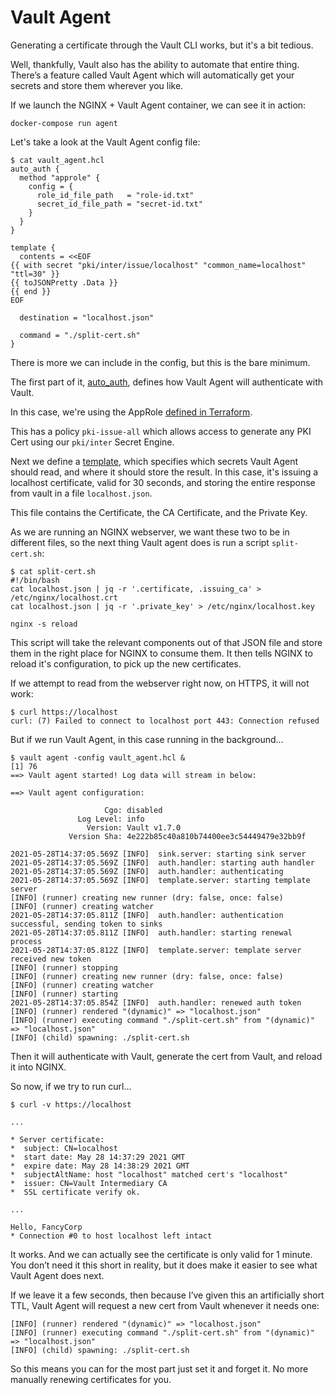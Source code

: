 # Vault Agent

Generating a certificate through the Vault CLI works, but it's a bit tedious.

Well, thankfully, Vault also has the ability to automate that entire thing. There’s a feature called Vault Agent which will automatically get your secrets and store them wherever you like.

If we launch the NGINX + Vault Agent container, we can see it in action:

```
docker-compose run agent
```

Let's take a look at the Vault Agent config file:

```
$ cat vault_agent.hcl
auto_auth {
  method "approle" {
    config = {
      role_id_file_path   = "role-id.txt"
      secret_id_file_path = "secret-id.txt"
    }
  }
}

template {
  contents = <<EOF
{{ with secret "pki/inter/issue/localhost" "common_name=localhost" "ttl=30" }}
{{ toJSONPretty .Data }}
{{ end }}
EOF

  destination = "localhost.json"

  command = "./split-cert.sh"
}
```

There is more we can include in the config, but this is the bare minimum.

The first part of it, [auto_auth](https://www.vaultproject.io/docs/agent/autoauth), defines how Vault Agent will authenticate with Vault.

In this case, we're using the AppRole [defined in Terraform](https://github.com/lucymhdavies/vault-pki-demo/blob/main/terraform/approles.tf).

This has a policy `pki-issue-all` which allows access to generate any PKI Cert using our `pki/inter` Secret Engine.

Next we define a [template](https://www.vaultproject.io/docs/agent/template), which specifies which secrets Vault Agent should read, and where it should store the result. In this case, it's issuing a localhost certificate, valid for 30 seconds, and storing the entire response from vault in a file `localhost.json`.

This file contains the Certificate, the CA Certificate, and the Private Key.

As we are running an NGINX webserver, we want these two to be in different files, so the next thing Vault agent does is run a script `split-cert.sh`:

```
$ cat split-cert.sh
#!/bin/bash
cat localhost.json | jq -r '.certificate, .issuing_ca' > /etc/nginx/localhost.crt
cat localhost.json | jq -r '.private_key' > /etc/nginx/localhost.key

nginx -s reload
```

This script will take the relevant components out of that JSON file and store them in the right place for NGINX to consume them. It then tells NGINX to reload it's configuration, to pick up the new certificates.


If we attempt to read from the webserver right now, on HTTPS, it will not work:

```
$ curl https://localhost
curl: (7) Failed to connect to localhost port 443: Connection refused
```

But if we run Vault Agent, in this case running in the background...

```
$ vault agent -config vault_agent.hcl &
[1] 76
==> Vault agent started! Log data will stream in below:

==> Vault agent configuration:

                     Cgo: disabled
               Log Level: info
                 Version: Vault v1.7.0
             Version Sha: 4e222b85c40a810b74400ee3c54449479e32bb9f

2021-05-28T14:37:05.569Z [INFO]  sink.server: starting sink server
2021-05-28T14:37:05.569Z [INFO]  auth.handler: starting auth handler
2021-05-28T14:37:05.569Z [INFO]  auth.handler: authenticating
2021-05-28T14:37:05.569Z [INFO]  template.server: starting template server
[INFO] (runner) creating new runner (dry: false, once: false)
[INFO] (runner) creating watcher
2021-05-28T14:37:05.811Z [INFO]  auth.handler: authentication successful, sending token to sinks
2021-05-28T14:37:05.811Z [INFO]  auth.handler: starting renewal process
2021-05-28T14:37:05.812Z [INFO]  template.server: template server received new token
[INFO] (runner) stopping
[INFO] (runner) creating new runner (dry: false, once: false)
[INFO] (runner) creating watcher
[INFO] (runner) starting
2021-05-28T14:37:05.854Z [INFO]  auth.handler: renewed auth token
[INFO] (runner) rendered "(dynamic)" => "localhost.json"
[INFO] (runner) executing command "./split-cert.sh" from "(dynamic)" => "localhost.json"
[INFO] (child) spawning: ./split-cert.sh
```

Then it will authenticate with Vault, generate the cert from Vault, and reload it into NGINX.

So now, if we try to run curl...

```
$ curl -v https://localhost

...

* Server certificate:
*  subject: CN=localhost
*  start date: May 28 14:37:29 2021 GMT
*  expire date: May 28 14:38:29 2021 GMT
*  subjectAltName: host "localhost" matched cert's "localhost"
*  issuer: CN=Vault Intermediary CA
*  SSL certificate verify ok.

...

Hello, FancyCorp
* Connection #0 to host localhost left intact
```

It works. And we can actually see the certificate is only valid for 1 minute. You don’t need it this short in reality, but it does make it easier to see what Vault Agent does next.

If we leave it a few seconds, then because I’ve given this an artificially short TTL, Vault Agent will request a new cert from Vault whenever it needs one:

```
[INFO] (runner) rendered "(dynamic)" => "localhost.json"
[INFO] (runner) executing command "./split-cert.sh" from "(dynamic)" => "localhost.json"
[INFO] (child) spawning: ./split-cert.sh
```

So this means you can for the most part just set it and forget it. No more manually renewing certificates for you.
